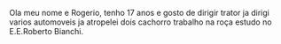 Ola meu nome e Rogerio,  tenho 17 anos e gosto de dirigir trator ja dirigi varios automoveis ja atropelei dois cachorro trabalho na roça estudo no E.E.Roberto Bianchi.

